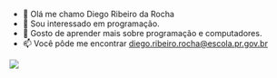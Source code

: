 - 👋 Olá me chamo Diego Ribeiro da Rocha
- 👀 Sou interessado em programação.
- 🌱 Gosto de aprender mais sobre programação e computadores. 
- 📫 Você pôde me encontrar diego.ribeiro.rocha@escola.pr.gov.br

  
<img src="https://img.shields.io/badge/GitHub-100000?style=for-the-badge&logo=github&logoColor=white"/>
